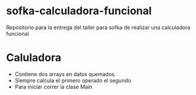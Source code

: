 # sofka-calculadora-funcional
Repositorio para la entrega del taller para sofka de realizar una calculadora funcional

# Caluladora
* Contiene dos arrays en datos quemados.
* Siempre calcula el primero operado el segundo
* Para iniciar correr la clase Main

